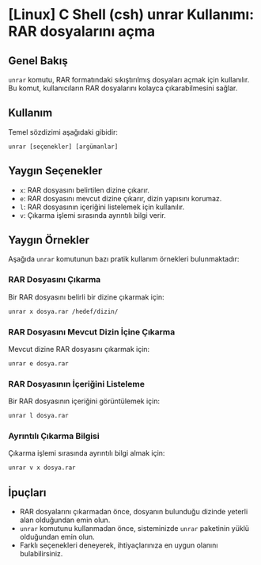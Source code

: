 # [Linux] C Shell (csh) unrar Kullanımı: RAR dosyalarını açma

## Genel Bakış
`unrar` komutu, RAR formatındaki sıkıştırılmış dosyaları açmak için kullanılır. Bu komut, kullanıcıların RAR dosyalarını kolayca çıkarabilmesini sağlar.

## Kullanım
Temel sözdizimi aşağıdaki gibidir:
```
unrar [seçenekler] [argümanlar]
```

## Yaygın Seçenekler
- `x`: RAR dosyasını belirtilen dizine çıkarır.
- `e`: RAR dosyasını mevcut dizine çıkarır, dizin yapısını korumaz.
- `l`: RAR dosyasının içeriğini listelemek için kullanılır.
- `v`: Çıkarma işlemi sırasında ayrıntılı bilgi verir.

## Yaygın Örnekler
Aşağıda `unrar` komutunun bazı pratik kullanım örnekleri bulunmaktadır:

### RAR Dosyasını Çıkarma
Bir RAR dosyasını belirli bir dizine çıkarmak için:
```csh
unrar x dosya.rar /hedef/dizin/
```

### RAR Dosyasını Mevcut Dizin İçine Çıkarma
Mevcut dizine RAR dosyasını çıkarmak için:
```csh
unrar e dosya.rar
```

### RAR Dosyasının İçeriğini Listeleme
Bir RAR dosyasının içeriğini görüntülemek için:
```csh
unrar l dosya.rar
```

### Ayrıntılı Çıkarma Bilgisi
Çıkarma işlemi sırasında ayrıntılı bilgi almak için:
```csh
unrar v x dosya.rar
```

## İpuçları
- RAR dosyalarını çıkarmadan önce, dosyanın bulunduğu dizinde yeterli alan olduğundan emin olun.
- `unrar` komutunu kullanmadan önce, sisteminizde `unrar` paketinin yüklü olduğundan emin olun.
- Farklı seçenekleri deneyerek, ihtiyaçlarınıza en uygun olanını bulabilirsiniz.